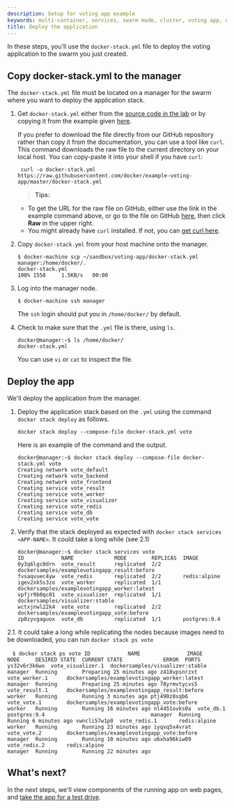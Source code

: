 ```yaml
---
description: Setup for voting app example
keywords: multi-container, services, swarm mode, cluster, voting app, docker-stack.yml, docker stack deploy
title: Deploy the application
---
```


In these steps, you'll use the `docker-stack.yml` file to
deploy the voting application to the swarm you just created.

## Copy docker-stack.yml to the manager

The `docker-stack.yml` file must be located on a manager for the swarm where you want to deploy the application stack.

1.  Get `docker-stack.yml` either from the [source code in the lab](https://github.com/docker/example-voting-app/blob/master/docker-stack.yml) or by copying it from the example given [here](https://docs.docker.com/engine/getstarted-voting-app/#/docker-stackyml-deployment-configuration-file).

    If you prefer to download the file directly from our GitHub
    repository rather than copy it from the documentation, you can use a tool like `curl`. This command downloads the raw file to the current directory on your local host. You can copy-paste it into your shell if you have `curl`:

    ```
     curl -o docker-stack.yml https://raw.githubusercontent.com/docker/example-voting-app/master/docker-stack.yml
    ```

    >**Tips:**
    >
    *  To get the URL for the raw file on GitHub, either use the link in the example command above, or go to the file on GitHub [here](https://github.com/docker/example-voting-app/blob/master/docker-stack.yml), then click **Raw** in the upper right.
    *  You might already have `curl` installed. If not, you can [get curl here](https://curl.haxx.se/).

2.  Copy `docker-stack.yml` from your host machine onto the manager.

    ```
    $ docker-machine scp ~/sandbox/voting-app/docker-stack.yml manager:/home/docker/.
    docker-stack.yml                                                                      100% 1558     1.5KB/s   00:00
    ```

3.  Log into the manager node.

    ```
    $ docker-machine ssh manager
    ```

    The `ssh` login should put you in `/home/docker/` by default.

4.  Check to make sure that the `.yml` file is there, using `ls`.

    ```
    docker@manager:~$ ls /home/docker/
    docker-stack.yml
    ```

    You can use `vi` or `cat` to inspect the file.

## Deploy the app

We'll deploy the application from the manager.

1.  Deploy the application stack based on the `.yml` using the command `docker stack deploy` as follows.

    ```
    docker stack deploy --compose-file docker-stack.yml vote
    ```

    Here is an example of the command and the output.

    ```
    docker@manager:~$ docker stack deploy --compose-file docker-stack.yml vote
    Creating network vote_default
    Creating network vote_backend
    Creating network vote_frontend
    Creating service vote_result
    Creating service vote_worker
    Creating service vote_visualizer
    Creating service vote_redis
    Creating service vote_db
    Creating service vote_vote
    ```

2.  Verify that the stack deployed as expected with `docker stack services <APP-NAME>`. It could take a long while (see 2.1)

    ```
    docker@manager:~$ docker stack services vote
    ID            NAME             MODE        REPLICAS  IMAGE
    0y3q6lgc0drn  vote_result      replicated  2/2       dockersamples/examplevotingapp_result:before
    fvsaqvuec4yw  vote_redis       replicated  2/2       redis:alpine
    igev2xk5s3zo  vote_worker      replicated  1/1       dockersamples/examplevotingapp_worker:latest
    vpfjr9b0qc01  vote_visualizer  replicated  1/1       dockersamples/visualizer:stable
    wctxjnwl22k4  vote_vote        replicated  2/2       dockersamples/examplevotingapp_vote:before
    zp0zyvgaguox  vote_db          replicated  1/1       postgres:9.4
    ```

2.1. It could take a long while replicating the nodes because images need to be downloaded, you can run `docker stack ps vote`

    ```
    $ docker stack ps vote
    ID            NAME               IMAGE                                         NODE     DESIRED STATE  CURRENT STATE             ERROR  PORTS
    ys32v6r3k6wo  vote_visualizer.1  dockersamples/visualizer:stable               manager  Running        Preparing 25 minutes ago
    z418vpsnrzxt  vote_worker.1      dockersamples/examplevotingapp_worker:latest  manager  Running        Preparing 25 minutes ago
    78yrmvtycvs5  vote_result.1      dockersamples/examplevotingapp_result:before  worker   Running        Running 3 minutes ago
    ptj490z8sqb6  vote_vote.1        dockersamples/examplevotingapp_vote:before    worker   Running        Running 16 minutes ago
    nl4451ovks0a  vote_db.1          postgres:9.4                                  manager  Running        Running 6 minutes ago
    vwncli57w1p0  vote_redis.1       redis:alpine                                  worker   Running        Running 23 minutes ago
    iyqvq5x4vrat  vote_vote.2        dockersamples/examplevotingapp_vote:before    manager  Running        Running 10 minutes ago
    u6xha96kiw09  vote_redis.2       redis:alpine                                  manager  Running        Running 22 minutes ago
    ```

## What's next?

In the next steps, we'll view components of the running app
on web pages, and [take the app for a test drive](test-drive.md).
